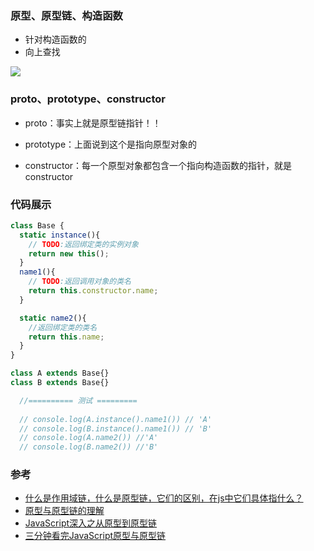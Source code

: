 ### 原型、原型链、构造函数  
- 针对构造函数的  
- 向上查找  

![](https://raw.githubusercontent.com/chenfengyanyu/my-web-accumulation/master/images/typeof/proto.jpeg)
### proto、prototype、constructor
- proto：事实上就是原型链指针！！

- prototype：上面说到这个是指向原型对象的

- constructor：每一个原型对象都包含一个指向构造函数的指针，就是constructor

### 代码展示
```js
class Base {
  static instance(){
    // TODO:返回绑定类的实例对象
    return new this();
  }
  name1(){
    // TODO:返回调用对象的类名
    return this.constructor.name;
  }

  static name2(){
    //返回绑定类的类名
    return this.name;
  }
}

class A extends Base{}
class B extends Base{}

  //========== 测试 =========
  
  // console.log(A.instance().name1()) // 'A'
  // console.log(B.instance().name1()) // 'B'
  // console.log(A.name2()) //'A'
  // console.log(B.name2()) //'B'
```

### 参考  
- [什么是作用域链，什么是原型链，它们的区别，在js中它们具体指什么？](https://www.cnblogs.com/pssp/p/5204324.html)  
- [原型与原型链的理解](https://www.jianshu.com/p/f30fa27999e3)
- [JavaScript深入之从原型到原型链 ](https://github.com/mqyqingfeng/Blog/issues/2)
- [三分钟看完JavaScript原型与原型链](https://juejin.im/post/6844903567375990791)